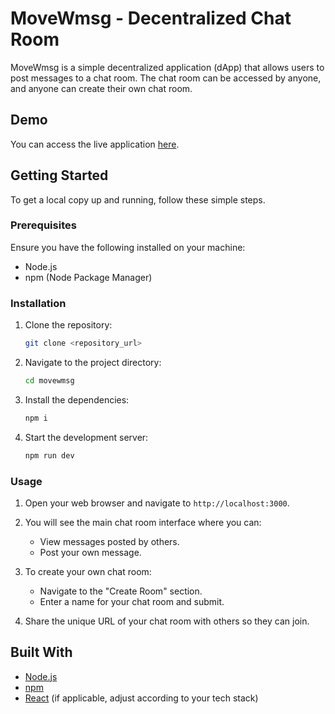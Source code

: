 
# MoveWmsg - Decentralized Chat Room

MoveWmsg is a simple decentralized application (dApp) that allows users to post messages to a chat room. The chat room can be accessed by anyone, and anyone can create their own chat room.

## Demo

You can access the live application [here](https://main.d2qxq8n60k8d0a.amplifyapp.com/).

## Getting Started

To get a local copy up and running, follow these simple steps.

### Prerequisites

Ensure you have the following installed on your machine:
- Node.js
- npm (Node Package Manager)

### Installation

1. Clone the repository:
    ```bash
    git clone <repository_url>
    ```

2. Navigate to the project directory:
    ```bash
    cd movewmsg
    ```

3. Install the dependencies:
    ```bash
    npm i
    ```

4. Start the development server:
    ```bash
    npm run dev
    ```

### Usage

1. Open your web browser and navigate to `http://localhost:3000`.

2. You will see the main chat room interface where you can:
   - View messages posted by others.
   - Post your own message.

3. To create your own chat room:
   - Navigate to the "Create Room" section.
   - Enter a name for your chat room and submit.

4. Share the unique URL of your chat room with others so they can join.

## Built With

- [Node.js](https://nodejs.org/)
- [npm](https://www.npmjs.com/)
- [React](https://reactjs.org/) (if applicable, adjust according to your tech stack)

